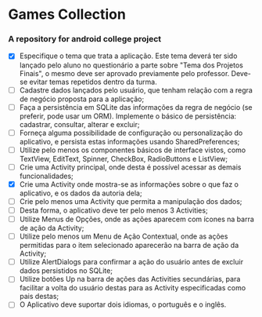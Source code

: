# Games Collection
### A repository for android college project
- [x] Especifique o tema que trata a aplicação. 
      Este tema deverá ter sido lançado pelo aluno no questionário a parte sobre "Tema dos Projetos Finais", 
      o mesmo deve ser aprovado previamente pelo professor. Deve-se evitar temas repetidos dentro da turma. 			               
- [ ] Cadastre dados lançados pelo usuário, que tenham relação com a regra de negócio proposta para a aplicação; 			                 
- [ ] Faça a persistência em SQLite das informações da regra de negócio (se preferir, pode usar um ORM).
      Implemente o básico de persistência: cadastrar, consultar, alterar e excluir; 			                    
- [ ] Forneça alguma possibilidade de configuração ou personalização do aplicativo, e persista estas informações usando SharedPreferences; 			                  
- [ ] Utilize pelo menos os componentes básicos de interface vistos, como TextView, EditText, Spinner, CheckBox, RadioButtons e ListView; 			                  
- [ ] Crie uma Activity principal, onde desta é possível acessar as demais funcionalidades;
- [x] Crie uma Activity onde mostra-se as informações sobre o que faz o aplicativo, e os dados da autoria dela; 			                    
- [ ] Crie pelo menos uma Activity que permita a manipulação dos dados;
- [ ] Desta forma, o aplicativo deve ter pelo menos 3 Activities; 	      
- [ ] Utilize Menus de Opções, onde as ações aparecem com ícones na barra de ação da Activity;
- [ ] Utilize pelo menos um Menu de Ação Contextual, onde as ações permitidas para o item selecionado aparecerão na barra de ação da Activity; 		        
- [ ] Utilize AlertDialogs para confirmar a ação do usuário antes de excluir dados persistidos no SQLite; 		      
- [ ] Utilize botões Up na barra de ações das Activities secundárias, para facilitar a volta do usuário destas para as Activity especificadas como pais destas; 		      
- [ ] O Aplicativo deve suportar dois idiomas, o português e o inglês. 		      
